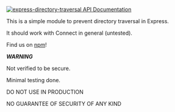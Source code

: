 [![express-directory-traversal API Documentation](https://www.omniref.com/js/npm/express-directory-traversal.png)](https://www.omniref.com/js/npm/express-directory-traversal)

This is a simple module to prevent directory traversal in Express.

It should work with Connect in general (untested).

Find us on [npm](https://www.npmjs.org/package/express-directory-traversal)!
 

 

***WARNING***

Not verified to be secure.

Minimal testing done.

DO NOT USE IN PRODUCTION

NO GUARANTEE OF SECURITY OF ANY KIND
